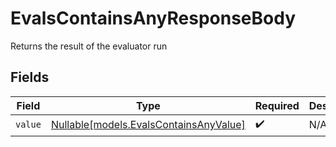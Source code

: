 # EvalsContainsAnyResponseBody

Returns the result of the evaluator run


## Fields

| Field                                                                        | Type                                                                         | Required                                                                     | Description                                                                  |
| ---------------------------------------------------------------------------- | ---------------------------------------------------------------------------- | ---------------------------------------------------------------------------- | ---------------------------------------------------------------------------- |
| `value`                                                                      | [Nullable[models.EvalsContainsAnyValue]](../models/evalscontainsanyvalue.md) | :heavy_check_mark:                                                           | N/A                                                                          |